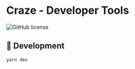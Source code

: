 # Craze - Developer Tools

![GitHub license](https://img.shields.io/github/license/caoxiemeihao/vite-react-electron)

## 🛫 Development

```sh
yarn dev
```
